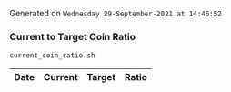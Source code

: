 Generated on `Wednesday 29-September-2021 at 14:46:52`

### Current to Target Coin Ratio
`current_coin_ratio.sh`

Date|Current|Target|Ratio
---|---|---|---

